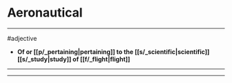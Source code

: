 # Aeronautical
---
#adjective
- **Of or [[p/_pertaining|pertaining]] to the [[s/_scientific|scientific]] [[s/_study|study]] of [[f/_flight|flight]]**
---
---
